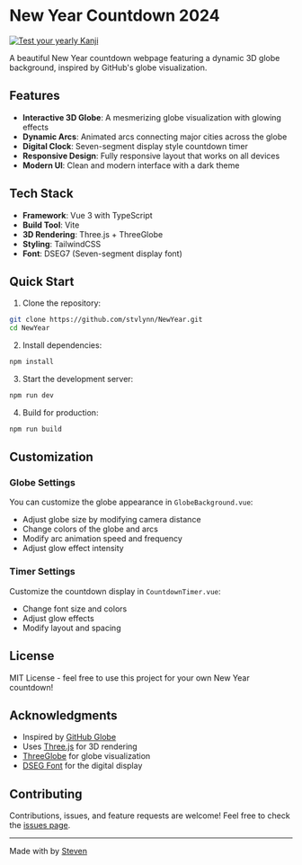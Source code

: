 # New Year Countdown 2024

[![Test your yearly Kanji](https://img.shields.io/badge/Test_your_yearly_Kanji-black?logo=x&style=flat-square)](https://kanji.twi.am)

A beautiful New Year countdown webpage featuring a dynamic 3D globe background, inspired by GitHub's globe visualization.

## Features

- **Interactive 3D Globe**: A mesmerizing globe visualization with glowing effects
- **Dynamic Arcs**: Animated arcs connecting major cities across the globe
- **Digital Clock**: Seven-segment display style countdown timer
- **Responsive Design**: Fully responsive layout that works on all devices
- **Modern UI**: Clean and modern interface with a dark theme

## Tech Stack

- **Framework**: Vue 3 with TypeScript
- **Build Tool**: Vite
- **3D Rendering**: Three.js + ThreeGlobe
- **Styling**: TailwindCSS
- **Font**: DSEG7 (Seven-segment display font)

## Quick Start

1. Clone the repository:
```bash
git clone https://github.com/stvlynn/NewYear.git
cd NewYear
```

2. Install dependencies:
```bash
npm install
```

3. Start the development server:
```bash
npm run dev
```

4. Build for production:
```bash
npm run build
```

## Customization

### Globe Settings
You can customize the globe appearance in `GlobeBackground.vue`:
- Adjust globe size by modifying camera distance
- Change colors of the globe and arcs
- Modify arc animation speed and frequency
- Adjust glow effect intensity

### Timer Settings
Customize the countdown display in `CountdownTimer.vue`:
- Change font size and colors
- Adjust glow effects
- Modify layout and spacing

## License

MIT License - feel free to use this project for your own New Year countdown!

## Acknowledgments

- Inspired by [GitHub Globe](https://github.blog/2020-12-21-how-we-built-the-github-globe/)
- Uses [Three.js](https://threejs.org/) for 3D rendering
- [ThreeGlobe](https://github.com/vasturiano/three-globe) for globe visualization
- [DSEG Font](https://github.com/keshikan/DSEG) for the digital display

## Contributing

Contributions, issues, and feature requests are welcome! Feel free to check the [issues page](https://github.com/stvlynn/NewYear/issues).

---

Made with by [Steven](https://github.com/stvlynn)
